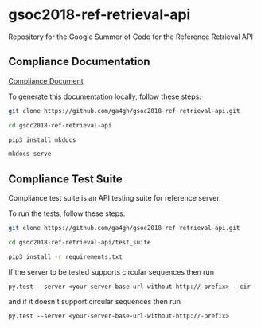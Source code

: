 # gsoc2018-ref-retrieval-api
Repository for the Google Summer of Code for the Reference Retrieval API

## Compliance Documentation
[Compliance Document](http://compliancedoc.readthedocs.io/en/latest/)

To generate this documentation locally, follow these steps:  
```bash
git clone https://github.com/ga4gh/gsoc2018-ref-retrieval-api.git

cd gsoc2018-ref-retrieval-api

pip3 install mkdocs  

mkdocs serve
```

## Compliance Test Suite
Compliance test suite is an API testing suite for reference server.

To run the tests, follow these steps:
```bash
git clone https://github.com/ga4gh/gsoc2018-ref-retrieval-api.git

cd gsoc2018-ref-retrieval-api/test_suite

pip3 install -r requirements.txt
```

If the server to be tested supports circular sequences then run

```
py.test --server <your-server-base-url-without-http://-prefix> --cir
```

and if it doesn't support circular sequences then run

```
py.test --server <your-server-base-url-without-http://-prefix>
```
